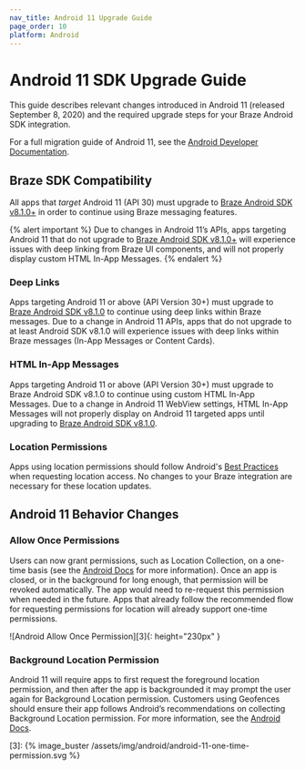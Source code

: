 ```yaml
---
nav_title: Android 11 Upgrade Guide
page_order: 10
platform: Android
---
```


# Android 11 SDK Upgrade Guide

This guide describes relevant changes introduced in Android 11 (released September 8, 2020) and the required upgrade steps for your Braze Android SDK integration.

For a full migration guide of Android 11, see the [Android Developer Documentation](https://developer.android.com/preview/migration).

## Braze SDK Compatibility

All apps that _target_ Android 11 (API 30) must upgrade to [Braze Android SDK v8.1.0+][1] in order to continue using Braze messaging features.

{% alert important %}
Due to changes in Android 11’s APIs, apps targeting Android 11 that do not upgrade to [Braze Android SDK v8.1.0+][1] will experience issues with deep linking from Braze UI components, and will not properly display custom HTML In-App Messages.
{% endalert %}


### Deep Links

Apps targeting Android 11 or above (API Version 30+) must upgrade to [Braze Android SDK v8.1.0][1] to continue using deep links within Braze messages. Due to a change in Android 11 APIs, apps that do not upgrade to at least Android SDK v8.1.0 will experience issues with deep links within Braze messages (In-App Messages or Content Cards).

### HTML In-App Messages

Apps targeting Android 11 or above (API Version 30+) must upgrade to Braze Android SDK v8.1.0 to continue using custom HTML In-App Messages. Due to a change in Android 11 WebView settings, HTML In-App Messages will not properly display on Android 11 targeted apps until upgrading to [Braze Android SDK v8.1.0][1]. 

### Location Permissions

Apps using location permissions should follow Android's [Best Practices](https://developer.android.com/preview/privacy/location#change-details) when requesting location access. No changes to your Braze integration are necessary for these location updates.

## Android 11 Behavior Changes

### Allow Once Permissions

Users can now grant permissions, such as Location Collection, on a one-time basis (see the [Android Docs](https://developer.android.com/preview/privacy/location#one-time-access) for more information). Once an app is closed, or in the background for long enough, that permission will be revoked automatically. The app would need to re-request this permission when needed in the future. Apps that already follow the recommended flow for requesting permissions for location will already support one-time permissions.

![Android Allow Once Permission][3]{: height="230px" }

### Background Location Permission

Android 11 will require apps to first request the foreground location permission, and then after the app is backgrounded it may prompt the user again for Background Location permission. 
Customers using Geofences should ensure their app follows Android’s recommendations on collecting Background Location permission. For more information, see the [Android Docs](https://developer.android.com/preview/privacy/location#background-location).


[1]: https://github.com/Appboy/appboy-android-sdk/blob/master/CHANGELOG.md#810
[3]: {% image_buster /assets/img/android/android-11-one-time-permission.svg %}
